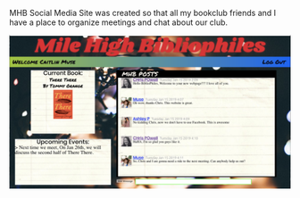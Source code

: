 MHB Social Media Site was created so that all my bookclub friends and I have a place to organize meetings and chat about our club.

![Alt text](./app/assets/images/hg.png?raw=true)

